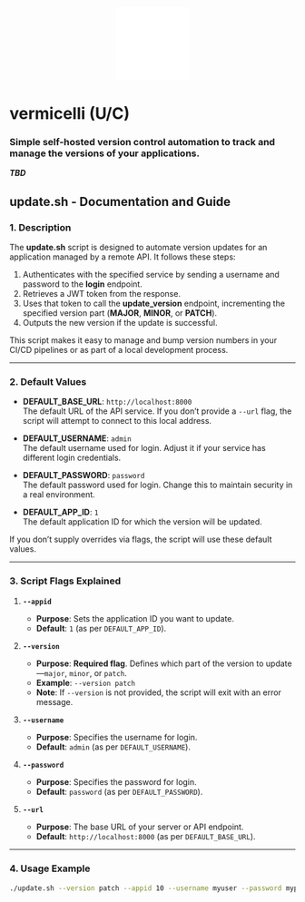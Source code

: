<div align="center" width="100%">
    <img src="./static/public/logo-vermicelli-w.svg" width="128" alt="" />
</div>

# vermicelli (U/C)

### Simple self-hosted version control automation to track and manage the versions of your applications.

***TBD***

## **update.sh - Documentation and Guide**

### **1. Description**
The **update.sh** script is designed to automate version updates for an application managed by a remote API. It follows these steps:

1. Authenticates with the specified service by sending a username and password to the **login** endpoint.
2. Retrieves a JWT token from the response.
3. Uses that token to call the **update_version** endpoint, incrementing the specified version part (**MAJOR**, **MINOR**, or **PATCH**).
4. Outputs the new version if the update is successful.

This script makes it easy to manage and bump version numbers in your CI/CD pipelines or as part of a local development process.

---

### **2. Default Values**

- **DEFAULT_BASE_URL**: `http://localhost:8000`  
  The default URL of the API service. If you don’t provide a `--url` flag, the script will attempt to connect to this local address.

- **DEFAULT_USERNAME**: `admin`  
  The default username used for login. Adjust it if your service has different login credentials.

- **DEFAULT_PASSWORD**: `password`  
  The default password used for login. Change this to maintain security in a real environment.

- **DEFAULT_APP_ID**: `1`  
  The default application ID for which the version will be updated.

If you don’t supply overrides via flags, the script will use these default values.

---

### **3. Script Flags Explained**

1. **`--appid`**  
   - **Purpose**: Sets the application ID you want to update.  
   - **Default**: `1` (as per `DEFAULT_APP_ID`).

2. **`--version`**  
   - **Purpose**: **Required flag**. Defines which part of the version to update—`major`, `minor`, or `patch`.  
   - **Example**: `--version patch`  
   - **Note**: If `--version` is not provided, the script will exit with an error message.

3. **`--username`**  
   - **Purpose**: Specifies the username for login.  
   - **Default**: `admin` (as per `DEFAULT_USERNAME`).

4. **`--password`**  
   - **Purpose**: Specifies the password for login.  
   - **Default**: `password` (as per `DEFAULT_PASSWORD`).

5. **`--url`**  
   - **Purpose**: The base URL of your server or API endpoint.  
   - **Default**: `http://localhost:8000` (as per `DEFAULT_BASE_URL`).

---

### **4. Usage Example**

```bash
./update.sh --version patch --appid 10 --username myuser --password mypass --url http://myapi.example.com
